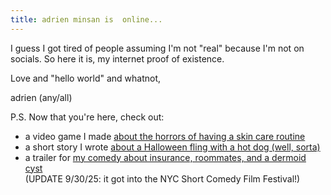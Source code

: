 ```yaml
---
title: adrien minsan is  online...
---
```


I guess I got tired of people assuming I'm not "real" because I'm not on socials. So here it is, my internet proof of existence. 

Love and "hello world" and whatnot, 

adrien (any/all)

P.S.
Now that you're here, check out:
- a video game I made <a href="https://loss-leader-games.itch.io/skinscare">about the horrors of having a skin care routine</a>
- a short story I wrote <a href="https://www.littleoldladycomedy.com/all-works/5vk6glpyyqbauydsdqbnes8cxw3znf">about a Halloween fling with a hot dog (well, sorta)</a>
- a trailer for <a href="https://vimeo.com/1095735965">my comedy about insurance, roommates, and a dermoid cyst</a> 
<br>(UPDATE 9/30/25: it got into the NYC Short Comedy Film Festival!)
